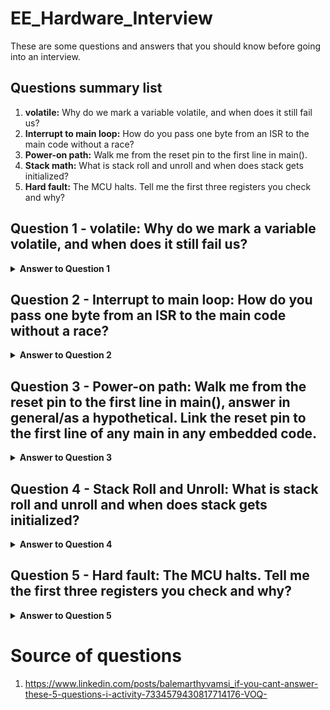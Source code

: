 # EE_Hardware_Interview
These are some questions and answers that you should know before going into an interview.
## Questions summary list
1. **volatile:** Why do we mark a variable volatile, and when does it still fail us?
2. **Interrupt to main loop:** How do you pass one byte from an ISR to the main code without a race? 
3. **Power-on path:** Walk me from the reset pin to the first line in main().
4. **Stack math:** What is stack roll and unroll and when does stack gets initialized?
5. **Hard fault:** The MCU halts. Tell me the first three registers you check and why?


## Question 1 - volatile: Why do we mark a variable volatile, and when does it still fail us? 
<details><summary><b>Answer to Question 1</b></summary>

The `volatile` keyword in C/C++ tells the compiler that a variable's value can change unexpectedly, preventing certain optimizations. Here's when and why to use it:

### Why Mark Variables Volatile
1. **Prevents compiler optimizations** that assume the variable won't change
2. **Forces memory reads/writes** on every access
3. **Prevents caching** the variable in CPU registers

### Common Use Cases
- **Memory-mapped I/O registers** - Hardware can change values
- **Variables modified by interrupt handlers**
- **Multi-threaded shared data** (though this is problematic)
- **Variables modified by signal handlers**

### When Volatile Fails Us

#### 1. **Not Atomic**
```c
volatile int counter = 0;
// This is NOT thread-safe!
counter++;  // Read-modify-write is not atomic
```
#### 2. **No Memory Ordering Guarantees**
```c
volatile bool ready = false;
volatile int data = 0;

// Thread 1
data = 42;
ready = true;  // No guarantee this happens after data assignment

// Thread 2
if (ready) {
    use(data);  // Might see old value of data
}
```
#### 3. **Compiler Reordering**
The compiler can still reorder volatile accesses with non-volatile operations.
#### 4. **CPU Reordering**
Modern CPUs can reorder memory operations despite volatile.
### Better Alternatives
- **Atomic operations** (`std::atomic` in C++, `_Atomic` in C11)
- **Memory barriers/fences**
- **Mutex/locks** for thread synchronization
- **Memory-mapped I/O libraries** for hardware access

**Bottom line:** `volatile` is mainly for hardware registers and signal handlers. For multi-threading, use proper synchronization primitives instead.
</details>

## Question 2 - Interrupt to main loop: How do you pass one byte from an ISR to the main code without a race? 
<details><summary><b>Answer to Question 2</b></summary>

To pass one byte from an ISR to main code without a race condition, you need to ensure atomic access. Here are the most common approaches:

### **1. Volatile Variable (Simple but Limited)**
```c
volatile uint8_t isr_data;

// In ISR
void interrupt_handler(void) {
    isr_data = read_peripheral();
}

// In main
int main(void) {
    uint8_t local_copy = isr_data;  // Single byte read is atomic on most platforms
    // Process local_copy...
}
```

### **2. Flag-Based Apprach (Recommended)**
```c
volatile uint8_t isr_data;
volatile bool data_ready = false;

// In ISR
void interrupt_handler(void) {
    isr_data = read_peripheral();
    data_ready = true;  // Set flag last
}

// In main
int main(void) {
    if (data_ready) {
        uint8_t local_copy = isr_data;
        data_ready = false;  // Clear flag after reading
        // Process local_copy...
    }
}
```

### **3. Disable Interrupts During Access**
```c
volatile uint8_t isr_data;

// In main
int main(void) {
    uint8_t local_copy;
    
    __disable_irq();  // Or CLI() on AVR
    local_copy = isr_data;
    __enable_irq();   // Or SEI() on AVR
    
    // Process local_copy...
}
```

### **Key Points:**
- **Single byte reads/writes are typically atomic** on 8-bit and larger processors
- Always use `volatile` for variables shared between ISR and main code
- The flag-based approach is safest and most portable
- For multi-byte data, you'll need additional synchronization (circular buffers, disable interrupts, etc.)

The flag-based approach (#2) is generally recommended as it's explicit about data freshness and works reliably across different architectures.
</details>

## Question 3 - Power-on path: Walk me from the reset pin to the first line in main(), answer in general/as a hypothetical. Link the reset pin to the first line of any main in any embedded code.
<details><summary><b>Answer to Question 3</b></summary>

### Boot Sequence: Reset Pin to main()
Here's the general flow from reset pin activation to the first line of main() in embedded systems:

#### **1. Reset Pin Assertion**
- Hardware reset pin is pulled low (or high, depending on architecture)
- CPU internal state is cleared (registers, flags, caches)
- Program counter (PC) is loaded with reset vector address
#### **2. Reset Vector Execution**
- CPU fetches instruction from reset vector (typically address 0x00000000 or 0xFFFFFFFC)
- This usually contains a jump instruction to startup code
```as
// Reset vector table (ARM Cortex-M example)
.section .vector_table
.word _stack_top          // Initial stack pointer
.word Reset_Handler       // Reset vector
.word NMI_Handler         // NMI handler
// ...more vectors
```

#### **3. Startup/Boot Code**
The reset handler performs critical initialization:
```c
void Reset_Handler(void) {
    // Set up stack pointer
    __set_MSP((uint32_t)&_stack_top);
    
    // Initialize system clock
    SystemInit();
    
    // Copy initialized data from flash to RAM
    // ...existing code...
    
    // Zero out uninitialized data (BSS section)
    // ...existing code...
    
    // Call main()
    main();
}
```
#### **4. System Initialization**
- **Clock setup** - Configure system clocks, PLLs
- **Memory setup** - Initialize RAM, configure memory controllers
- **Data initialization** - Copy .data section from flash to RAM
- **BSS clearing** - Zero out uninitialized variables
#### **5. C Runtime Initialization**
- Global constructors called (C++)
- Runtime library initialization
- Standard library setup (if used)
#### **6. Jump to main()**
Finally, control transfers to your application:
```c
int main(void) {
    // <-- First line executes here
    // Your application code starts
    while(1) {
        // Application loop
    }
}
```
### **Key Points:**
- **Hardware dependency** - Exact sequence varies by processor (ARM, AVR, PIC, etc.)
- **Toolchain role** - Linker script defines memory layout and startup sequence
- **Boot time** - Entire process typically takes microseconds to milliseconds
- **Deterministic** - Same sequence every reset for reliable embedded operation
This sequence ensures the processor transitions from an unknown hardware state to a predictable software environment where your main() function can execute reliably.
</details>

## Question 4 - Stack Roll and Unroll: What is stack roll and unroll and when does stack gets initialized?
<details><summary><b>Answer to Question 4</b></summary>

**Stack Roll (Push)** and **Stack Unroll (Pop)** refer to the fundamental operations of adding and removing data from a stack data structure:

#### Stack Roll (Push)
- **Operation**: Adding an element to the top of the stack
- **Effect**: Increases stack size by one
- **Time Complexity**: O(1)

#### Stack Unroll (Pop)
- **Operation**: Removing the top element from the stack
- **Effect**: Decreases stack size by one, returns the removed element
- **Time Complexity**: O(1)

### Stack Initialization

Stacks get initialized at different times depending on the context:

#### 1. **Program Stack (Call Stack)**
- Initialized when a program starts execution
- Each thread gets its own stack
- Size is typically set by the OS (usually 1-8 MB on Windows)

#### 2. **Data Structure Stack**
- Initialized when you create a stack object in your code
- Can be dynamic (linked list) or static (array-based)

#### Example Implementation:

```python
class Stack:
    def __init__(self):
        """Stack initialization"""
        self.items = []
    
    def push(self, item):
        """Stack roll operation"""
        self.items.append(item)
    
    def pop(self):
        """Stack unroll operation"""
        if not self.is_empty():
            return self.items.pop()
        raise IndexError("Pop from empty stack")
    
    def is_empty(self):
        return len(self.items) == 0

# Stack gets initialized here
my_stack = Stack()
my_stack.push(10)  # Roll
my_stack.push(20)  # Roll
value = my_stack.pop()  # Unroll (returns 20)
```

### 3. **Function Call Stack**
- New stack frame created each time a function is called
- Destroyed when function returns
- Contains local variables, parameters, and return addresses

The stack follows **LIFO (Last In, First Out)** principle - the last element pushed is the first one popped.
</details>

## Question 5 - Hard fault: The MCU halts. Tell me the first three registers you check and why?
<details><summary><b>Answer to Question 5</b></summary>

When an MCU halts unexpectedly, here are the first three registers I'd check:

### 1. **Program Counter (PC)**
- **Why**: Shows exactly where the processor stopped executing
- Helps identify if the halt occurred at a specific instruction, in an interrupt handler, or at an unexpected memory location
- Can reveal if the processor jumped to invalid code or got stuck in a loop

### 2. **Stack Pointer (SP)**
- **Why**: Stack corruption is a common cause of MCU halts
- Check if SP points to valid RAM or if it's corrupted (pointing to invalid memory)
- Stack overflow/underflow can cause unpredictable behavior and system crashes

### 3. **Status/Control Register (often called PSR, SR, or similar)**
- **Why**: Contains critical processor state information
- Shows interrupt enable/disable flags
- Indicates processor mode (user/supervisor)
- Contains condition flags that might reveal the last operation before halt
- Can show if the processor is in an exception or fault state

These three registers provide immediate insight into **where** the failure occurred (PC), **memory integrity** (SP), and **processor state** (Status Register), giving you the foundation to diagnose the root cause of the halt.
</details>

# Source of questions
1. https://www.linkedin.com/posts/balemarthyvamsi_if-you-cant-answer-these-5-questions-i-activity-7334579430817714176-VOQ-
